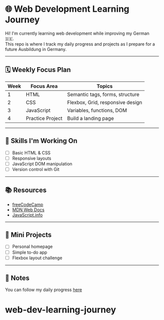# 🌐 Web Development Learning Journey

Hi! I'm currently learning web development while improving my German 🇩🇪.  
This repo is where I track my daily progress and projects as I prepare for a future Ausbildung in Germany.

---

## 🗓️ Weekly Focus Plan
| Week | Focus Area       | Topics                            |
|------|------------------|-----------------------------------|
| 1    | HTML             | Semantic tags, forms, structure   |
| 2    | CSS              | Flexbox, Grid, responsive design  |
| 3    | JavaScript       | Variables, functions, DOM         |
| 4    | Practice Project | Build a landing page              |

---

## 🧠 Skills I'm Working On
- [ ] Basic HTML & CSS
- [ ] Responsive layouts
- [ ] JavaScript DOM manipulation
- [ ] Version control with Git

---

## 📚 Resources
- [freeCodeCamp](https://www.freecodecamp.org/)
- [MDN Web Docs](https://developer.mozilla.org/)
- [JavaScript.info](https://javascript.info/)

---

## 🚀 Mini Projects
- [ ] Personal homepage
- [ ] Simple to-do app
- [ ] Flexbox layout challenge

---

## 📌 Notes
You can follow my daily progress [here](https://www.notion.so/Andrew-Kapteyn-s-Web-Dev-and-German-Language-Journal-21031db7531180918673c18ef24b4503?source=copy_link)
# web-dev-learning-journey
